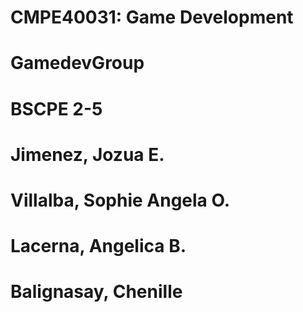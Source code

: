 # CMPE40031: Game Development
# GamedevGroup

# BSCPE 2-5

# Jimenez, Jozua E.
# Villalba, Sophie Angela O.
# Lacerna, Angelica B.
# Balignasay, Chenille

